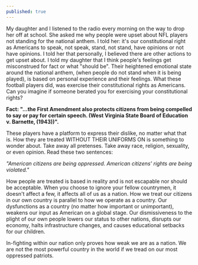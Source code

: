 ```yaml
---
published: true
---
```

My daughter and I listened to the radio every morning on the way to drop her off at school. She asked me why people were upset about NFL players not standing for the national anthem. I told her: it's our constitutional right as Americans to speak, not speak, stand, not stand, have opinions or not have opinions. I told her that personally, I believed there are other actions to get upset about. I told my daughter that I think people's feelings get misconstrued for fact or what "should be". Their heightened emotional state around the national anthem, (when people do not stand when it is being played), is based on personal experience and their feelings. What these football players did, was exercise their constitutional rights as Americans. Can you imagine if someone berated you for exercising your constitutional rights? 
  
**Fact: "...the First Amendment also protects citizens from being compelled to say or pay for certain speech. (West Virginia State Board of Education v. Barnette, (1943))".** 
  
These players have a platform to express their dislike, no matter what that is. How they are treated WITHOUT THEIR UNIFORMS ON is something to wonder about. Take away all pretenses. Take away race, religion, sexuality, or even opinion. Read these two sentences:  
  
_"American citizens are being oppressed. American citizens' rights are being violated."_ 
  
How people are treated is based in reality and is not escapable nor should be acceptable. When you choose to ignore your fellow countrymen, it doesn't affect a few, it affects all of us as a nation. How we treat our citizens in our own country is parallel to how we operate as a country. Our dysfunctions as a country (no matter how important or unimportant), weakens our input as American on a global stage. Our dismissiveness to the plight of our own people lowers our status to other nations, disrupts our economy, halts infrastructure changes, and causes educational setbacks for our children. 
  
In-fighting within our nation only proves how weak we are as a nation. We are not the most powerful country in the world if we tread on our most oppressed patriots.
